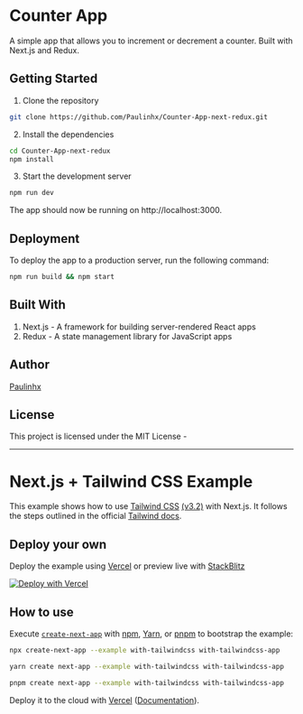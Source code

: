 # Counter App
 A simple app that allows you to increment or decrement a counter. Built with Next.js and Redux.

## Getting Started

1. Clone the repository

```bash
git clone https://github.com/Paulinhx/Counter-App-next-redux.git
```
2. Install the dependencies

```bash
cd Counter-App-next-redux
npm install
```
3. Start the development server

```bash
npm run dev
```
The app should now be running on http://localhost:3000.

## Deployment

To deploy the app to a production server, run the following command:
```bash
npm run build && npm start
```
## Built With
1. Next.js - A framework for building server-rendered React apps
2. Redux - A state management library for JavaScript apps

## Author
[Paulinhx](https://github.com/Paulinhx)

## License
This project is licensed under the MIT License -

***********************************************


# Next.js + Tailwind CSS Example

This example shows how to use [Tailwind CSS](https://tailwindcss.com/) [(v3.2)](https://tailwindcss.com/blog/tailwindcss-v3-2) with Next.js. It follows the steps outlined in the official [Tailwind docs](https://tailwindcss.com/docs/guides/nextjs).

## Deploy your own

Deploy the example using [Vercel](https://vercel.com?utm_source=github&utm_medium=readme&utm_campaign=next-example) or preview live with [StackBlitz](https://stackblitz.com/github/vercel/next.js/tree/canary/examples/with-tailwindcss)

[![Deploy with Vercel](https://vercel.com/button)](https://vercel.com/new/git/external?repository-url=https://github.com/vercel/next.js/tree/canary/examples/with-tailwindcss&project-name=with-tailwindcss&repository-name=with-tailwindcss)

## How to use

Execute [`create-next-app`](https://github.com/vercel/next.js/tree/canary/packages/create-next-app) with [npm](https://docs.npmjs.com/cli/init), [Yarn](https://yarnpkg.com/lang/en/docs/cli/create/), or [pnpm](https://pnpm.io) to bootstrap the example:

```bash
npx create-next-app --example with-tailwindcss with-tailwindcss-app
```

```bash
yarn create next-app --example with-tailwindcss with-tailwindcss-app
```

```bash
pnpm create next-app --example with-tailwindcss with-tailwindcss-app
```

Deploy it to the cloud with [Vercel](https://vercel.com/new?utm_source=github&utm_medium=readme&utm_campaign=next-example) ([Documentation](https://nextjs.org/docs/deployment)).
